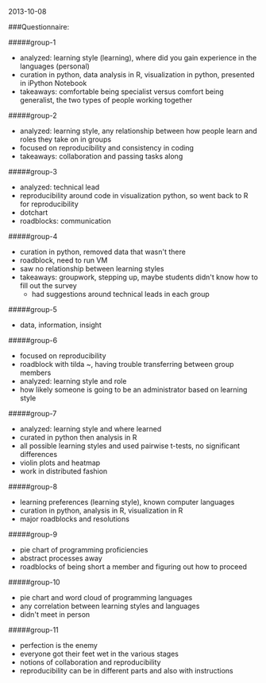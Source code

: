 2013-10-08

###Questionnaire:

#####group-1
+ analyzed: learning style (learning), where did you gain experience in the languages (personal)
+ curation in python, data analysis in R, visualization in python, presented in iPython Notebook
+ takeaways: comfortable being specialist versus comfort being generalist, the two types of people working together 

#####group-2
+ analyzed: learning style, any relationship between how people learn and roles they take on in groups
+ focused on reproducibility and consistency in coding
+ takeaways: collaboration and passing tasks along

#####group-3
+ analyzed: technical lead
+ reproducibility around code in visualization python, so went back to R for reproducibility
+ dotchart
+ roadblocks: communication 

#####group-4
+ curation in python, removed data that wasn't there
+ roadblock, need to run VM
+ saw no relationship between learning styles
+ takeaways: groupwork, stepping up, maybe students didn't know how to fill out the survey
  + had suggestions around technical leads in each group

#####group-5
+ data, information, insight

#####group-6
+ focused on reproducibility
+ roadblock with tilda ~, having trouble transferring between group members
+ analyzed: learning style and role
+ how likely someone is going to be an administrator based on learning style

#####group-7
+ analyzed: learning style and where learned
+ curated in python then analysis in R
+ all possible learning styles and used pairwise t-tests, no significant differences
+ violin plots and heatmap
+ work in distributed fashion

#####group-8
+ learning preferences (learning style), known computer languages
+ curation in python, analysis in R, visualization in R
+ major roadblocks and resolutions

#####group-9
+ pie chart of programming proficiencies
+ abstract processes away
+ roadblocks of being short a member and figuring out how to proceed

#####group-10
+ pie chart and word cloud of programming languages
+ any correlation between learning styles and languages
+ didn't meet in person

#####group-11
+ perfection is the enemy
+ everyone got their feet wet in the various stages
+ notions of collaboration and reproducibility
+ reproducibility can be in different parts and also with instructions
